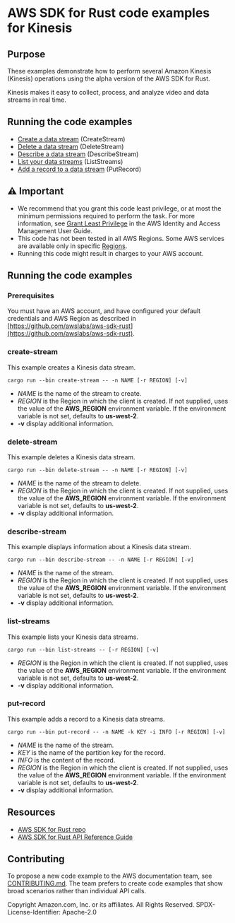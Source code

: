 # AWS SDK for Rust code examples for Kinesis

## Purpose

These examples demonstrate how to perform several Amazon Kinesis (Kinesis) operations using the alpha version of the AWS SDK for Rust.

Kinesis makes it easy to collect, process, and analyze video and data streams in real time.

## Running the code examples

- [Create a data stream](src/bin/create-stream.rs) (CreateStream)
- [Delete a data stream](src/bin/delete-stream.rs) (DeleteStream)
- [Describe a data stream](src/bin/describe-stream.rs) (DescribeStream)
- [List your data streams](src/bin/list-streams.rs) (ListStreams)
- [Add a record to a data stream](src/bin/put-record.rs) (PutRecord)

## ⚠ Important

- We recommend that you grant this code least privilege, 
  or at most the minimum permissions required to perform the task.
  For more information, see
  [Grant Least Privilege](https://docs.aws.amazon.com/IAM/latest/UserGuide/best-practices.html#grant-least-privilege)
  in the AWS Identity and Access Management User Guide.
- This code has not been tested in all AWS Regions.
  Some AWS services are available only in specific
  [Regions](https://aws.amazon.com/about-aws/global-infrastructure/regional-product-services).
- Running this code might result in charges to your AWS account.

## Running the code examples

### Prerequisites

You must have an AWS account, and have configured your default credentials and AWS Region as described in [https://github.com/awslabs/aws-sdk-rust](https://github.com/awslabs/aws-sdk-rust).

### create-stream

This example creates a Kinesis data stream.

`cargo run --bin create-stream -- -n NAME [-r REGION] [-v]`

- _NAME_ is the name of the stream to create.
- _REGION_ is the Region in which the client is created.
  If not supplied, uses the value of the __AWS_REGION__ environment variable.
  If the environment variable is not set, defaults to __us-west-2__.
- __-v__ display additional information.  

### delete-stream

This example deletes a Kinesis data stream.

`cargo run --bin delete-stream -- -n NAME [-r REGION] [-v]`

- _NAME_ is the name of the stream to delete.
- _REGION_ is the Region in which the client is created.
  If not supplied, uses the value of the __AWS_REGION__ environment variable.
  If the environment variable is not set, defaults to __us-west-2__.
- __-v__ display additional information.  

### describe-stream

This example displays information about a Kinesis data stream.

`cargo run --bin describe-stream -- -n NAME [-r REGION] [-v]`

- _NAME_ is the name of the stream.
- _REGION_ is the Region in which the client is created.
  If not supplied, uses the value of the __AWS_REGION__ environment variable.
  If the environment variable is not set, defaults to __us-west-2__.
- __-v__ display additional information.  

### list-streams

This example lists your Kinesis data streams.

`cargo run --bin list-streams -- [-r REGION] [-v]`

- _REGION_ is the Region in which the client is created.
  If not supplied, uses the value of the __AWS_REGION__ environment variable.
  If the environment variable is not set, defaults to __us-west-2__.
- __-v__ display additional information.  

### put-record

This example adds a record to a Kinesis data streams.

`cargo run --bin put-record -- -n NAME -k KEY -i INFO [-r REGION] [-v]`

- _NAME_ is the name of the stream.
- _KEY_ is the name of the partition key for the record.
- _INFO_ is the content of the record.
- _REGION_ is the Region in which the client is created.
  If not supplied, uses the value of the __AWS_REGION__ environment variable.
  If the environment variable is not set, defaults to __us-west-2__.
- __-v__ display additional information.  

## Resources

- [AWS SDK for Rust repo](https://github.com/awslabs/aws-sdk-rust)
- [AWS SDK for Rust API Reference Guide](https://awslabs.github.io/aws-sdk-rust/aws_sdk_config/index.html) 

## Contributing

To propose a new code example to the AWS documentation team, 
see [CONTRIBUTING.md](https://github.com/awsdocs/aws-doc-sdk-examples/blob/master/CONTRIBUTING.md). 
The team prefers to create code examples that show broad scenarios rather than individual API calls.

Copyright Amazon.com, Inc. or its affiliates. All Rights Reserved. SPDX-License-Identifier: Apache-2.0
